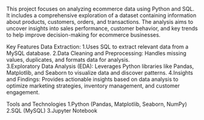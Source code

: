 This project focuses on analyzing ecommerce data using Python and SQL. It includes a comprehensive exploration of a dataset containing information about products, customers, orders, and transactions. The analysis aims to uncover insights into sales performance, customer behavior, and key trends to help improve decision-making for ecommerce businesses.

Key Features Data Extraction: 
1.Uses SQL to extract relevant data from a MySQL database.
2.Data Cleaning and Preprocessing: Handles missing values, duplicates, and formats data for analysis.  
3.Exploratory Data Analysis (EDA): Leverages Python libraries like Pandas, Matplotlib, and Seaborn to visualize data and discover patterns.
4.Insights and Findings: Provides actionable insights based on data analysis to optimize marketing strategies, inventory management, and customer engagement.

Tools and Technologies
1.Python (Pandas, Matplotlib, Seaborn, NumPy)
2.SQL (MySQL)
3.Jupyter Notebook
